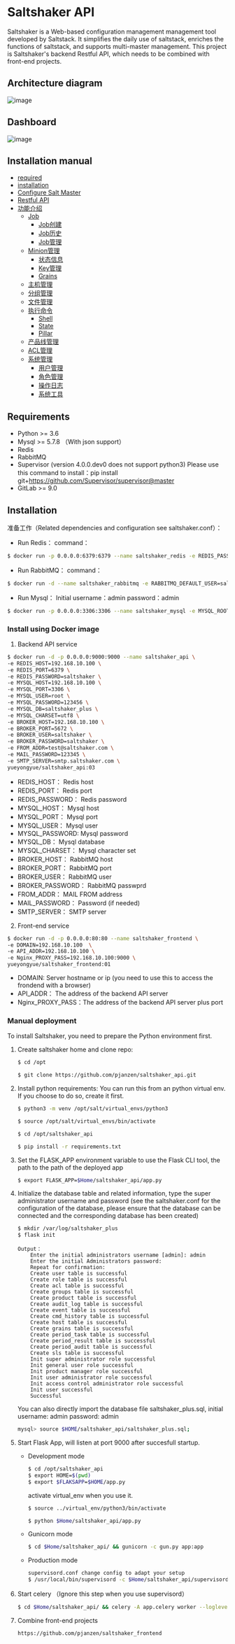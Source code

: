 # Saltshaker API

Saltshaker is a Web-based configuration management management tool developed by Saltstack. It simplifies the daily use of saltstack, enriches the functions of saltstack, and supports multi-master management. This project is Saltshaker's backend Restful API, which needs to be combined with front-end projects.
## Architecture diagram
![image](https://github.com/yueyongyue/saltshaker_api/blob/master/screenshots/Saltshaker_Plus.jpg)
## Dashboard
![image](https://github.com/yueyongyue/saltshaker_api/blob/master/screenshots/dashboard.png)

## Installation manual

- [required](#required)
- [installation](#installation)
- [Configure Salt Master](#Configure-salt-master)
- [Restful API](#restful-api)
- [功能介绍](#功能介绍)
    - [Job](#job)
        - [Job创建](#job创建)
        - [Job历史](#job历史)
        - [Job管理](#job管理)
    - [Minion管理](#minion管理)
        - [状态信息](#状态信息)
        - [Key管理](#key管理)
        - [Grains](#grains)
    - [主机管理](#主机管理)
    - [分组管理](#分组管理)
    - [文件管理](#文件管理)
    - [执行命令](#执行命令)
        - [Shell](#shell)
        - [State](#state)
        - [Pillar](#pillar)
    - [产品线管理](#产品线管理)
    - [ACL管理](#acl管理)
    - [系统管理](#acl管理)
        - [用户管理](#用户管理)
        - [角色管理](#角色管理)
        - [操作日志](#操作日志)
        - [系统工具](#系统工具)

## Requirements

- Python >= 3.6
- Mysql >= 5.7.8 （With json support）
- Redis
- RabbitMQ
- Supervisor (version 4.0.0.dev0 does not support python3) Please use this command to install：pip install git+https://github.com/Supervisor/supervisor@master
- GitLab >= 9.0

## Installation

准备工作（Related dependencies and configuration see saltshaker.conf）：
- Run Redis： command：
```sh
$ docker run -p 0.0.0.0:6379:6379 --name saltshaker_redis -e REDIS_PASSWORD=saltshaker -d yueyongyue/redis:08
```
- Run RabbitMQ： command：
        
```sh
$ docker run -d --name saltshaker_rabbitmq -e RABBITMQ_DEFAULT_USER=saltshaker -e RABBITMQ_DEFAULT_PASS=saltshaker -p 15672:15672 -p 5672:5672 rabbitmq:3-management
```
- Run Mysql： Initial username：admin password：admin
```sh
$ docker run -p 0.0.0.0:3306:3306 --name saltshaker_mysql -e MYSQL_ROOT_PASSWORD=123456 -d yueyongyue/saltshaker_mysql:10 --character-set-server=utf8mb4 --collation-server=utf8mb4_unicode_ci
```
    
### Install using Docker image
1. Backend API service
```sh
$ docker run -d -p 0.0.0.0:9000:9000 --name saltshaker_api \
-e REDIS_HOST=192.168.10.100 \
-e REDIS_PORT=6379 \
-e REDIS_PASSWORD=saltshaker \
-e MYSQL_HOST=192.168.10.100 \
-e MYSQL_PORT=3306 \
-e MYSQL_USER=root \
-e MYSQL_PASSWORD=123456 \
-e MYSQL_DB=saltshaker_plus \
-e MYSQL_CHARSET=utf8 \
-e BROKER_HOST=192.168.10.100 \
-e BROKER_PORT=5672 \
-e BROKER_USER=saltshaker \
-e BROKER_PASSWORD=saltshaker \
-e FROM_ADDR=test@saltshaker.com \
-e MAIL_PASSWORD=123345 \
-e SMTP_SERVER=smtp.saltshaker.com \
yueyongyue/saltshaker_api:03
```
- REDIS_HOST：       Redis host
- REDIS_PORT：       Redis port
- REDIS_PASSWORD：   Redis password
- MYSQL_HOST：       Mysql host
- MYSQL_PORT：       Mysql port
- MYSQL_USER：       Mysql user
- MYSQL_PASSWORD:    Mysql password
- MYSQL_DB：         Mysql database
- MYSQL_CHARSET：    Mysql character set
- BROKER_HOST：      RabbitMQ host
- BROKER_PORT：      RabbitMQ port
- BROKER_USER：      RabbitMQ user
- BROKER_PASSWORD：  RabbitMQ passwprd
- FROM_ADDR：        MAIL FROM address
- MAIL_PASSWORD：    Password (if needed)
- SMTP_SERVER：      SMTP server

2. Front-end service
```sh
$ docker run -d -p 0.0.0.0:80:80 --name saltshaker_frontend \
-e DOMAIN=192.168.10.100  \
-e API_ADDR=192.168.10.100 \
-e Nginx_PROXY_PASS=192.168.10.100:9000 \
yueyongyue/saltshaker_frontend:01
```
- DOMAIN: Server hostname or ip (you need to use this to access the frondend with a browser)
- API_ADDR： The address of the backend API server
- Nginx_PROXY_PASS：The address of the backend API server plus port

### Manual deployment

To install Saltshaker, you need to prepare the Python environment first.

1. Create saltshaker home and clone repo:
    ```sh
    $ cd /opt
    ```

    ```sh
    $ git clone https://github.com/pjanzen/saltshaker_api.git
    ```

2. Install python requirements:
    You can run this from an python virtual env. If you choose to do so, create it first.
    ```sh
    $ python3 -m venv /opt/salt/virtual_envs/python3
    ```

    ```sh
    $ source /opt/salt/virtual_envs/bin/activate
    ```

    ```sh
    $ cd /opt/saltshaker_api
    ```


    ```sh
    $ pip install -r requirements.txt
    ```

3. Set the FLASK_APP environment variable to use the Flask CLI tool, the path to the path of the deployed app

    ```sh
    $ export FLASK_APP=$Home/saltshaker_api/app.py
    ```

4. Initialize the database table and related information, type the super administrator username and password (see the saltshaker.conf for the configuration of the database, please ensure that the database can be connected and the corresponding database has been created)

    ```sh
    $ mkdir /var/log/saltshaker_plus
    $ flask init
    ```
    
    ```
    Output：
        Enter the initial administrators username [admin]: admin
        Enter the initial Administrators password: 
        Repeat for confirmation: 
        Create user table is successful
        Create role table is successful
        Create acl table is successful
        Create groups table is successful
        Create product table is successful
        Create audit_log table is successful
        Create event table is successful
        Create cmd_history table is successful
        Create host table is successful
        Create grains table is successful
        Create period_task table is successful
        Create period_result table is successful
        Create period_audit table is successful
        Create sls table is successful
        Init super administrator role successful
        Init general user role successful
        Init product manager role successful
        Init user administrator role successful
        Init access control administrator role successful
        Init user successful
        Successful
    ```
    You can also directly import the database file saltshaker_plus.sql, initial username: admin password: admin
    ```sh
    mysql> source $HOME/saltshaker_api/saltshaker_plus.sql;
    ```

5. Start Flask App, will listen at port 9000 after succesfull startup.
    - Development mode

        ```sh
        $ cd /opt/saltshaker_api
        $ export HOME=$(pwd)
        $ export $FLAKSAPP=$HOME/app.py
        ```
        activate virtual_env when you use it.
        ```sh
        $ source ../virtual_env/python3/bin/activate
        ```

        ```sh
        $ python $Home/saltshaker_api/app.py
        ```
    - Gunicorn mode
    
        ```sh
        $ cd $Home/saltshaker_api/ && gunicorn -c gun.py app:app
        ```
    - Production mode
    
        ```sh
        supervisord.conf change config to adapt your setup
        $ /usr/local/bin/supervisord -c $Home/saltshaker_api/supervisord.conf
        ```
    
6. Start celery （Ignore this step when you use supervisord）

    ```sh
    $ cd $Home/saltshaker_api/ && celery -A app.celery worker --loglevel=info
    ```
7. Combine front-end projects
    ```
    https://github.com/pjanzen/saltshaker_frontend
    ```

